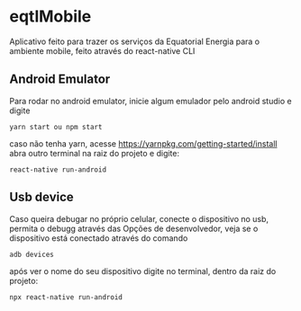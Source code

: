 # eqtlMobile
Aplicativo feito para trazer os serviços da Equatorial Energia para o ambiente mobile, feito através do react-native CLI

## Android Emulator
Para rodar no android emulator, inicie algum emulador pelo android studio e digite 
```
yarn start ou npm start
```
caso não tenha yarn, acesse https://yarnpkg.com/getting-started/install</br>
abra outro terminal na raiz do projeto e digite:
```
react-native run-android
```
## Usb device
Caso queira debugar no próprio celular, conecte o dispositivo no usb, permita o debugg através das Opções de desenvolvedor,
veja se o dispositivo está conectado através do comando
```
adb devices
```
após ver o nome do seu dispositivo digite no terminal, dentro da raiz do projeto:

```
npx react-native run-android
```
